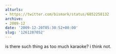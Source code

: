 ```yaml
---
alturls:
- https://twitter.com/bismark/status/6852258132
archive:
- 2009-12
date: '2009-12-20T05:30:52+00:00'
slug: '1261287052'
---
```


is there such thing as too much karaoke? i think not.

